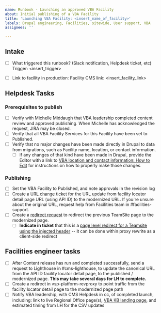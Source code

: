```yaml
---
name: Runbook - Launching an approved VBA Facility
about: Initial publishing of a VBA Facility
title: 'Launching VBA Facility: <insert_name_of_facility>'
labels: Drupal engineering, Facilities, sitewide, User support, VBA
assignees: ''

---
```


## Intake
- [ ] What triggered this runbook? (Slack notification, Helpdesk ticket, etc)
Trigger: <insert_trigger>

- [ ] Link to facility in production:
Facility CMS link: <insert_facility_link>

## Helpdesk Tasks

### Prerequisites to publish
- [ ] Verify with Michelle Middaugh that VBA leadership completed content review and approved publishing. When Michelle has acknowledged the request, JIRA may be closed.
- [ ] Verify that all VBA Facility Services for this Facility have been set to Published.
- [ ] Verify that no major changes have been made directly in Drupal to data from migrations, such as Facility name, location, or contact information.
  - [ ] If any changes of that kind have been made in Drupal, provide the Editor with a link to [VBA location and contact information: How to Edit](https://prod.cms.va.gov/help/veterans-benefits-administration-vba/location-and-contact-information#how-to-edit) for instructions on how to properly make those changes.

### Publishing
- [ ] Set the VBA Facility to Published, and note approvals in the revision log
- [ ] Create a [URL change ticket](https://github.com/department-of-veterans-affairs/va.gov-cms/issues/new?assignees=&labels=Facilities%2C+Drupal+engineering%2C+Flagged+Facilities%2C+Redirect+request%2C+URL+Change%2C+User+support&projects=&template=runbook-facility-url-change.md&title=URL+Change+for%3A+%3Cinsert+facility+name%3E) for the URL update from facility locator detail page URL (using API ID) to the modernized URL. If you're unsure about the original URL, request help from Facilities team in #facilities-support.
- [ ] Create a [redirect request](https://github.com/department-of-veterans-affairs/va.gov-team/issues/new?assignees=kristinoletmuskat%2C+strelich%2C+Agile6MSkinner&labels=sitewide+CAIA%2C+Sitewide+IA%2C+Facilities%2C+Regional+Office%2C+sitewide%2C+VA.gov+frontend%2C+Redirect+request&projects=&template=redirect-request.md&title=Redirect+Request) to redirect the previous TeamSite page to the modernized page.
  - [ ] **Indicate in ticket** that this is a [page level redirect for a Teamsite using the injected header](https://github.com/department-of-veterans-affairs/va.gov-team/blob/master/platform/engineering/redirect-implementation-strategy.md#3-subdomain--vagov-page-level-cross-domain-redirect-for-a-subdomain-that-loads-proxy-rewrite-js) -- it can be done within proxy rewrite as a client-side redirect

## Facilities engineer tasks
- [ ] After Content release has run and completed successfully, send a request to Lighthouse in #cms-lighthouse, to update the canonical URL from the API ID facility locator detail page, to the published / modernized page. **This may take several days for LH to complete.**
- [ ] Create a redirect in vsp-platform-revproxy to point traffic from the facility locator detail page to the modernized page path
- [ ] Notify VBA leadership, with CMS Helpdesk in cc, of completed launch, including: link to live Regional Office page(s), [VBA KB landing page](https://prod.cms.va.gov/help/veterans-benefits-administration-vba), and estimated timing from LH for the CSV updates
